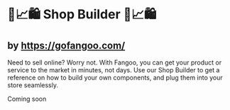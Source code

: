 #  🛒📈🛍 Shop Builder 🛒📈🛍
## by https://gofangoo.com/

Need to sell online? Worry not. With Fangoo, you can get your product or service to the market in minutes, not days. Use our Shop Builder to get a reference on how to build your own components, and plug them into your store seamlessly.<br>

Coming soon
